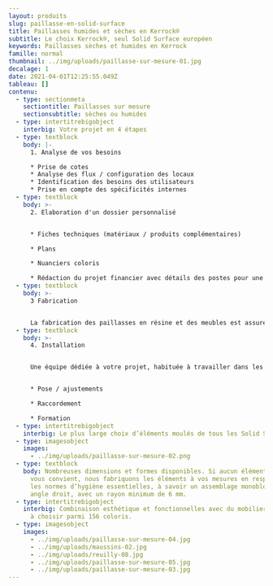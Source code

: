 ```yaml
---
layout: produits
slug: paillasse-en-solid-surface
title: Paillasses humides et sèches en Kerrock®
subtitle: Le choix Kerrock®, seul Solid Surface européen
keywords: Paillasses sèches et humides en Kerrock
famille: normal
thumbnail: ../img/uploads/paillasse-sur-mesure-01.jpg
decalage: 1
date: 2021-04-01T12:25:55.049Z
tableau: []
contenu:
  - type: sectionmeta
    sectiontitle: Paillasses sur mesure
    sectionsubtitle: sèches ou humides
  - type: intertitrebigobject
    interbig: Votre projet en 4 étapes
  - type: textblock
    body: |-
      1. Analyse de vos besoins

      * Prise de cotes 
      * Analyse des flux / configuration des locaux
      * Identification des besoins des utilisateurs
      * Prise en compte des spécificités internes
  - type: textblock
    body: >-
      2. Elaboration d'un dossier personnalisé


      * Fiches techniques (matériaux / produits complémentaires)

      * Plans

      * Nuanciers coloris

      * Rédaction du projet financier avec détails des postes pour une meilleure analyse de l'offre
  - type: textblock
    body: >-
      3 Fabrication


      La fabrication des paillasses en résine et des meubles est assurée à Montreuil, en région parisienne. Tous nos techniciens ont reçu une formation agréée Kerrock pour acquérir le savoir-faire unique nécessaire dans la transformation de la résine.
  - type: textblock
    body: >-
      4. Installation


      Une équipe dédiée à votre projet, habituée à travailler dans les établissements hospitaliers, en site occupé pour une maîtrise de A à Z de votre projet :


      * Pose / ajustements

      * Raccordement

      * Formation
  - type: intertitrebigobject
    interbig: Le plus large choix d’éléments moulés de tous les Solid Surface existants
  - type: imagesobject
    images:
      - ../img/uploads/paillasse-sur-mesure-02.png
  - type: textblock
    body: Nombreuses dimensions et formes disponibles. Si aucun élément standard ne
      vous convient, nous fabriquons les éléments à vos mesures en respectant
      les normes d’hygiène essentielles, à savoir un assemblage monobloc sans
      angle droit, avec un rayon minimum de 6 mm.
  - type: intertitrebigobject
    interbig: Combinaison esthétique et fonctionnelles avec du mobilier en stratifié
      à choisir parmi 156 coloris.
  - type: imagesobject
    images:
      - ../img/uploads/paillasse-sur-mesure-04.jpg
      - ../img/uploads/maussins-02.jpg
      - ../img/uploads/reuilly-08.jpg
      - ../img/uploads/paillasse-sur-mesure-05.jpg
      - ../img/uploads/paillasse-sur-mesure-03.jpg
---
```

